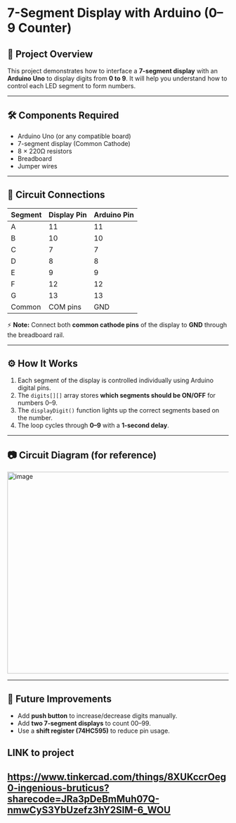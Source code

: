 # 7-Segment Display with Arduino (0–9 Counter)

## 📌 Project Overview

This project demonstrates how to interface a **7-segment display** with an **Arduino Uno** to display digits from **0 to 9**. It will help you understand how to control each LED segment to form numbers.

---

## 🛠 Components Required

* Arduino Uno (or any compatible board)
* 7-segment display (Common Cathode)
* 8 × 220Ω resistors
* Breadboard
* Jumper wires

---

## 🔌 Circuit Connections

| Segment | Display Pin | Arduino Pin |
| ------- | ----------- | ----------- |
| A       | 11          | 11          |
| B       | 10          | 10          |
| C       | 7           | 7           |
| D       | 8           | 8           |
| E       | 9           | 9           |
| F       | 12          | 12          |
| G       | 13          | 13          |
| Common  | COM pins    | GND         |

⚡ **Note:** Connect both **common cathode pins** of the display to **GND** through the breadboard rail.


---

## ⚙️ How It Works

1. Each segment of the display is controlled individually using Arduino digital pins.
2. The `digits[][]` array stores **which segments should be ON/OFF** for numbers 0–9.
3. The `displayDigit()` function lights up the correct segments based on the number.
4. The loop cycles through **0–9** with a **1-second delay**.

---

## 📷 Circuit Diagram (for reference)

<img width="970" height="458" alt="image" src="https://github.com/user-attachments/assets/ae4e69da-aa00-41b7-a069-f54d179c7b9f" />


---

## 🚀 Future Improvements

* Add **push button** to increase/decrease digits manually.
* Add **two 7-segment displays** to count 00–99.
* Use a **shift register (74HC595)** to reduce pin usage.

## LINK to project

https://www.tinkercad.com/things/8XUKccrOeg0-ingenious-bruticus?sharecode=JRa3pDeBmMuh07Q-nmwCyS3YbUzefz3hY2SlM-6_WOU
---

